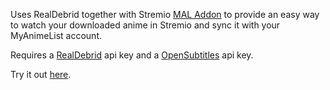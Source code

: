 Uses RealDebrid together with Stremio [MAL Addon](https://mal-stremio.vercel.app/configure) to provide an easy way to watch your downloaded anime in Stremio and sync it with your MyAnimeList account.

Requires a [RealDebrid](https://real-debrid.com/) api key and a [OpenSubtitles](https://www.opensubtitles.com/es) api key.

Try it out [here](https://carbone.sytes.net/).
